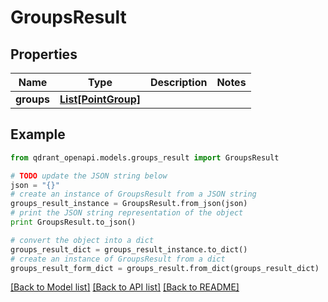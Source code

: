 # GroupsResult


## Properties
Name | Type | Description | Notes
------------ | ------------- | ------------- | -------------
**groups** | [**List[PointGroup]**](PointGroup.md) |  | 

## Example

```python
from qdrant_openapi.models.groups_result import GroupsResult

# TODO update the JSON string below
json = "{}"
# create an instance of GroupsResult from a JSON string
groups_result_instance = GroupsResult.from_json(json)
# print the JSON string representation of the object
print GroupsResult.to_json()

# convert the object into a dict
groups_result_dict = groups_result_instance.to_dict()
# create an instance of GroupsResult from a dict
groups_result_form_dict = groups_result.from_dict(groups_result_dict)
```
[[Back to Model list]](../README.md#documentation-for-models) [[Back to API list]](../README.md#documentation-for-api-endpoints) [[Back to README]](../README.md)


